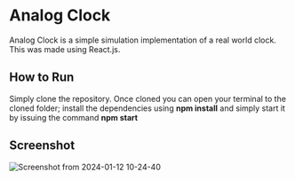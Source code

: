 # Analog Clock
Analog Clock is a simple simulation implementation of a real world clock. This was made using React.js.

## How to Run

Simply clone the repository. Once cloned you can open your terminal to the cloned folder; install the dependencies using **npm install** and simply start it by issuing the command **npm start**

## Screenshot
![Screenshot from 2024-01-12 10-24-40](https://github.com/keyboardhit212/analog-clock/assets/136884319/9c13db12-7aad-43ec-9e7e-0786700bc5c7)
